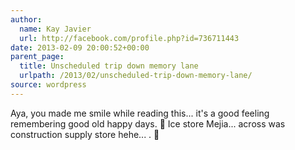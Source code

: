 ```yaml
---
author:
  name: Kay Javier
  url: http://facebook.com/profile.php?id=736711443
date: 2013-02-09 20:00:52+00:00
parent_page:
  title: Unscheduled trip down memory lane
  urlpath: /2013/02/unscheduled-trip-down-memory-lane/
source: wordpress
---
```


Aya, you made me smile while reading this...  it's a good feeling remembering good old happy days. 🙂 Ice store Mejia...  across was construction supply store hehe... . 🙂